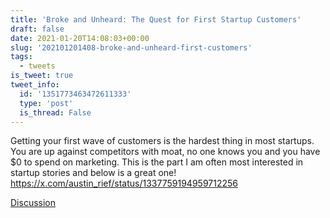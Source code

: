 ```yaml
---
title: 'Broke and Unheard: The Quest for First Startup Customers'
draft: false
date: 2021-01-20T14:08:03+00:00
slug: '202101201408-broke-and-unheard-first-customers'
tags:
  - tweets
is_tweet: true
tweet_info:
  id: '1351773463472611333'
  type: 'post'
  is_thread: False
---
```




Getting your first wave of customers is the hardest thing in most startups. You are up against competitors with moat, no one knows you and you have $0 to spend on marketing. This is the part I am often most interested in startup stories and below is a great one! <https://x.com/austin_rief/status/1337759194959712256>

[Discussion](https://x.com/sytelus/status/1351773463472611333)
